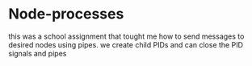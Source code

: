 # Node-processes
this was a school assignment that tought me how to send messages to desired nodes using pipes. we create child PIDs and can close the PID signals and pipes
